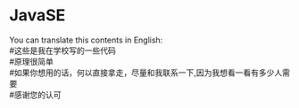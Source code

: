 # JavaSE
You can translate this contents in English:  
#这些是我在学校写的一些代码  
#原理很简单  
#如果你想用的话，何以直接拿走，尽量和我联系一下,因为我想看一看有多少人需要  
#感谢您的认可  
